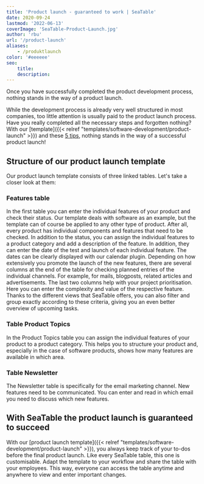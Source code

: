 ```yaml
---
title: 'Product launch - guaranteed to work | SeaTable'
date: 2020-09-24
lastmod: '2022-06-13'
coverImage: 'SeaTable-Product-Launch.jpg'
author: 'rbu'
url: '/product-launch'
aliases:
    - /produktlaunch
color: '#eeeeee'
seo:
    title:
    description:
---
```


Once you have successfully completed the product development process, nothing stands in the way of a product launch.

While the development process is already very well structured in most companies, too little attention is usually paid to the product launch process. Have you really completed all the necessary steps and forgotten nothing? With our [template]({{< relref "templates/software-development/product-launch" >}}) and these [5 tips](https://www.pressesprecher.com/nachrichten/fuenf-tipps-fuer-einen-gelungenen-produkt-launch-9837), nothing stands in the way of a successful product launch!

## Structure of our product launch template

Our product launch template consists of three linked tables. Let's take a closer look at them:

### Features table

In the first table you can enter the individual features of your product and check their status. Our template deals with software as an example, but the template can of course be applied to any other type of product. After all, every product has individual components and features that need to be checked. In addition to the status, you can assign the individual features to a product category and add a description of the feature. In addition, they can enter the date of the test and launch of each individual feature. The dates can be clearly displayed with our calendar plugin. Depending on how extensively you promote the launch of the new features, there are several columns at the end of the table for checking planned entries of the individual channels. For example, for mails, blogposts, related articles and advertisements. The last two columns help with your project prioritisation. Here you can enter the complexity and value of the respective feature. Thanks to the different views that SeaTable offers, you can also filter and group exactly according to these criteria, giving you an even better overview of upcoming tasks.

### Table Product Topics

In the Product Topics table you can assign the individual features of your product to a product category. This helps you to structure your product and, especially in the case of software products, shows how many features are available in which area.

### Table Newsletter

The Newsletter table is specifically for the email marketing channel. New features need to be communicated. You can enter and read in which email you need to discuss which new features.

## With SeaTable the product launch is guaranteed to succeed

With our [product launch template]({{< relref "templates/software-development/product-launch" >}}), you always keep track of your to-dos before the final product launch. Like every SeaTable table, this one is customisable. Adapt the template to your workflow and share the table with your employees. This way, everyone can access the table anytime and anywhere to view and enter important changes.
